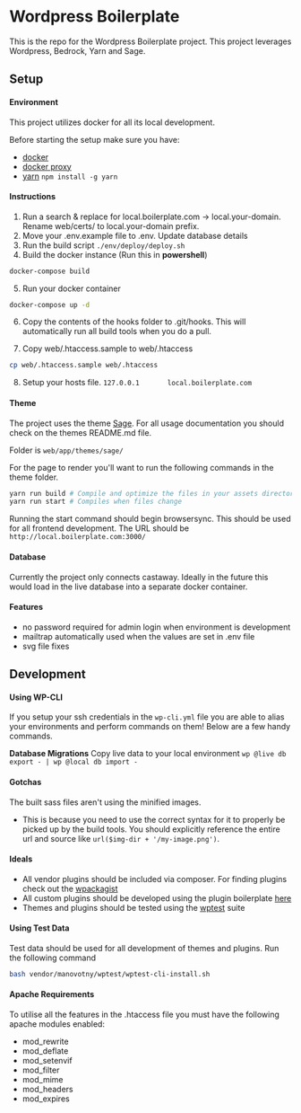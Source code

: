 Wordpress Boilerplate 
===================

This is the repo for the Wordpress Boilerplate project. This project leverages Wordpress, Bedrock, Yarn and Sage. 

Setup
-------------

#### **Environment**

This project utilizes docker for all its local development. 

Before starting the setup make sure you have:
- [docker](https://www.docker.com/)
- [docker proxy](https://4mation.atlassian.net/wiki/display/PD/Docker+Proxy)
- [yarn](https://yarnpkg.com/en/) `npm install -g yarn`

#### **Instructions**

1. Run a search & replace for local.boilerplate.com -> local.your-domain. Rename web/certs/ to local.your-domain prefix.
2. Move your .env.example file to .env. Update database details
3. Run the build script `./env/deploy/deploy.sh`
4. Build the docker instance (Run this in **powershell**)
```bash
docker-compose build
```
5.  Run your docker container
```bash
docker-compose up -d
``` 
6. Copy the contents of the hooks folder to .git/hooks. This will automatically run all build tools when you do a pull.

7. Copy  web/.htaccess.sample to web/.htaccess
```bash
cp web/.htaccess.sample web/.htaccess
```
8. Setup your hosts file. `127.0.0.1       local.boilerplate.com`

#### **Theme**

The project uses the theme [Sage](https://roots.io/sage/). For all usage documentation you should check on the themes README.md file. 

Folder is `web/app/themes/sage/`

For the page to render you'll want to run the following commands in the theme folder.
```bash
yarn run build # Compile and optimize the files in your assets directory
yarn run start # Compiles when files change
``` 

Running the start command should begin browsersync. This should be used for all frontend development. The URL should be `http://local.boilerplate.com:3000/`

#### **Database**

Currently the project only connects castaway. Ideally in the future this would load in the live database into a separate docker container.

#### **Features**

- no password required for admin login when environment is development
- mailtrap automatically used when the values are set in .env file
- svg file fixes 

Development 
-------------

#### **Using WP-CLI**

If you setup your ssh credentials in the `wp-cli.yml` file you are able to alias your environments and perform commands on them! Below are a few handy commands.

**Database Migrations**
Copy live data to your local environment
`wp @live db export - | wp @local db import -`


#### **Gotchas**

The built sass files aren't using the minified images.

- This is because you need to use the correct syntax for it to properly be picked up by the build tools.
  You should explicitly reference the entire url and source like `url($img-dir + '/my-image.png')`. 
 
#### **Ideals**

 - All vendor plugins should be included via composer. For finding plugins check out the [wpackagist](https://wpackagist.org/)
 - All custom plugins should be developed using the plugin boilerplate [here](https://bitbucket.org/harlan_wilton/plugin-boilerplate/overview) 
 - Themes and plugins should be tested using the [wptest](https://github.com/poststatus/wptest) suite

#### **Using Test Data**

Test data should be used for all development of themes and plugins.
Run the following command
```bash
bash vendor/manovotny/wptest/wptest-cli-install.sh
```

#### **Apache Requirements**

To utilise all the features in the .htaccess file you must have the following apache modules enabled:
- mod_rewrite
- mod_deflate
- mod_setenvif
- mod_filter
- mod_mime
- mod_headers
- mod_expires